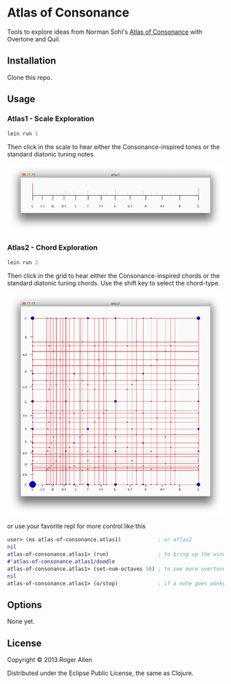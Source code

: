 # Atlas of Consonance

Tools to explore ideas from Norman Sohl's [Atlas of Consonance](http://www.sohl.com/mt/maptone.html) with Overtone and Quil.

## Installation

Clone this repo.

## Usage

### Atlas1 - Scale Exploration

```clj
lein run 1
```

Then click in the scale to hear either the Consonance-inspired tones or the standard diatonic tuning notes.

![Screenshot](https://github.com/rogerallen/atlas_of_consonance/raw/master/doc/atlas1.png)

### Atlas2 - Chord Exploration

```clj
lein run 2
```

Then click in the grid to hear either the Consonance-inspired chords or the standard diatonic tuning chords.
Use the shift key to select the chord-type.

![Screenshot](https://github.com/rogerallen/atlas_of_consonance/raw/master/doc/atlas2.png)

or use your favorite repl for more control like this

```clj
user> (ns atlas-of-consonance.atlas1)            ; or atlas2
nil
atlas-of-consonance.atlas1> (run)                ; to bring up the window
#'atlas-of-consonance.atlas1/doodle
atlas-of-consonance.atlas1> (set-num-octaves 50) ; to see more overtones
nil
atlas-of-consonance.atlas1> (o/stop)             ; if a note goes wonky
```

## Options

None yet.

## License

Copyright © 2013 Roger Allen

Distributed under the Eclipse Public License, the same as Clojure.

